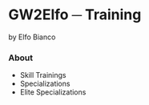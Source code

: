 # GW2Elfo ─ Training
by Elfo Bianco

### About
* Skill Trainings
* Specializations
* Elite Specializations
